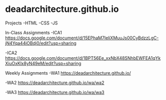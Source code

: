 # deadarchitecture.github.io

Projects
-HTML
-CSS
-JS

In-Class Assignments
-ICA1 https://docs.google.com/document/d/15EPhaM7IeliXMuuJs00CyBdzzLgC-jN4Yqa44iOBdj0/edit?usp=sharing

-ICA2 https://docs.google.com/document/d/1BPT56Ee_xxNbX48SNhbEWFEA1qYkXiuOxKlx8yN49eM/edit?usp=sharing

Weekly Assignments
-WA1 https://deadarchitecture.github.io/

-WA2 https://deadarchitecture.github.io/wa/wa2

-WA3 https://deadarchitecture.github.io/wa/wa3 